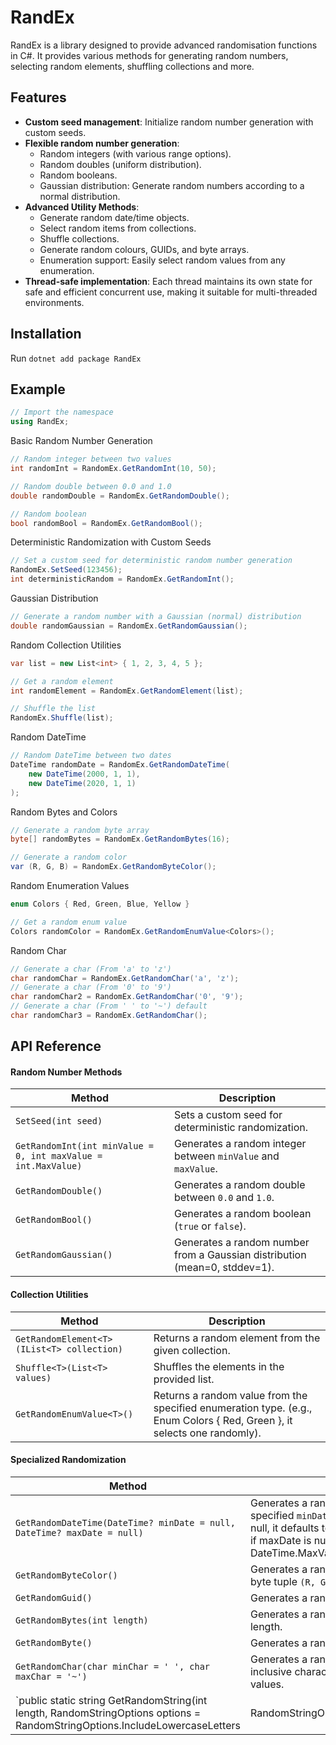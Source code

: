 ﻿
# RandEx

RandEx is a library designed to provide advanced randomisation functions in C#. It provides various methods for generating random numbers, selecting random elements, shuffling collections and more.

## Features
- **Custom seed management**: Initialize random number generation with custom seeds.
- **Flexible random number generation**:
  * Random integers (with various range options).
  * Random doubles (uniform distribution).
  * Random booleans.
  * Gaussian distribution: Generate random numbers according to a normal distribution.
- **Advanced Utility Methods**:
  * Generate random date/time objects.
  * Select random items from collections.
  * Shuffle collections.
  * Generate random colours, GUIDs, and byte arrays.
  * Enumeration support: Easily select random values from any enumeration.
- **Thread-safe implementation**: Each thread maintains its own state for safe and efficient concurrent use, making it suitable for multi-threaded environments.

## Installation
Run `dotnet add package RandEx`

## Example
```csharp
// Import the namespace
using RandEx;
```

Basic Random Number Generation
```csharp
// Random integer between two values
int randomInt = RandomEx.GetRandomInt(10, 50);

// Random double between 0.0 and 1.0
double randomDouble = RandomEx.GetRandomDouble();

// Random boolean
bool randomBool = RandomEx.GetRandomBool();
```

Deterministic Randomization with Custom Seeds
```csharp
// Set a custom seed for deterministic random number generation
RandomEx.SetSeed(123456);
int deterministicRandom = RandomEx.GetRandomInt();
```

Gaussian Distribution
```csharp
// Generate a random number with a Gaussian (normal) distribution
double randomGaussian = RandomEx.GetRandomGaussian();
```

Random Collection Utilities
```csharp
var list = new List<int> { 1, 2, 3, 4, 5 };

// Get a random element
int randomElement = RandomEx.GetRandomElement(list);

// Shuffle the list
RandomEx.Shuffle(list);
```

Random DateTime
```csharp
// Random DateTime between two dates
DateTime randomDate = RandomEx.GetRandomDateTime(
    new DateTime(2000, 1, 1),
    new DateTime(2020, 1, 1)
);
```

Random Bytes and Colors
```csharp
// Generate a random byte array
byte[] randomBytes = RandomEx.GetRandomBytes(16);

// Generate a random color
var (R, G, B) = RandomEx.GetRandomByteColor();
```

Random Enumeration Values
```csharp
enum Colors { Red, Green, Blue, Yellow }

// Get a random enum value
Colors randomColor = RandomEx.GetRandomEnumValue<Colors>();
```

Random Char
```csharp
// Generate a char (From 'a' to 'z')
char randomChar = RandomEx.GetRandomChar('a', 'z');
// Generate a char (From '0' to '9')
char randomChar2 = RandomEx.GetRandomChar('0', '9');
// Generate a char (From ' ' to '~') default
char randomChar3 = RandomEx.GetRandomChar();
```

## API Reference

#### Random Number Methods

| Method                                | Description                                                                           |
|---------------------------------------|---------------------------------------------------------------------------------------|
| `SetSeed(int seed)`                   | Sets a custom seed for deterministic randomization.                                  |
| `GetRandomInt(int minValue = 0, int maxValue = int.MaxValue)` | Generates a random integer between `minValue` and `maxValue`.                     |
| `GetRandomDouble()`                   | Generates a random double between `0.0` and `1.0`.                                   |
| `GetRandomBool()`                     | Generates a random boolean (`true` or `false`).                                      |
| `GetRandomGaussian()`                 | Generates a random number from a Gaussian distribution (mean=0, stddev=1).          |

#### Collection Utilities

| Method                                | Description                                                                           |
|---------------------------------------|---------------------------------------------------------------------------------------|
| `GetRandomElement<T>(IList<T> collection)` | Returns a random element from the given collection.                                |
| `Shuffle<T>(List<T> values)`          | Shuffles the elements in the provided list.                                          |
| `GetRandomEnumValue<T>()`           | Returns a random value from the specified enumeration type. (e.g., Enum Colors { Red, Green }, it selects one randomly).

#### Specialized Randomization

| Method                                | Description                                                                           |
|---------------------------------------|---------------------------------------------------------------------------------------|
| `GetRandomDateTime(DateTime? minDate = null, DateTime? maxDate = null)` | Generates a random `DateTime` between the specified `minDate` and `maxDate`. If minDate is null, it defaults to DateTime.MinValue. Similarly, if maxDate is null, it defaults to DateTime.MaxValue.|
| `GetRandomByteColor()`                | Generates a random color represented as a byte tuple `(R, G, B)`.                    |
| `GetRandomGuid()`                     | Generates a random GUID.                                                             |
| `GetRandomBytes(int length)`          | Generates a random byte array of the specified length.                               |
| `GetRandomByte()`                     | Generates a random byte (0-255).                                                     |
| `GetRandomChar(char minChar = ' ', char maxChar = '~')`                     | Generates a random character from a specified inclusive character range, based on Unicode values.                                                     |
| `public static string GetRandomString(int length, RandomStringOptions options = RandomStringOptions.IncludeLowercaseLetters | RandomStringOptions.IncludeUppercaseLetters | RandomStringOptions.IncludeNumbers)`                     | Generates a random string of the specified length using selected character sets. By default, it includes lowercase letters, uppercase letters, and numbers.                                                     |